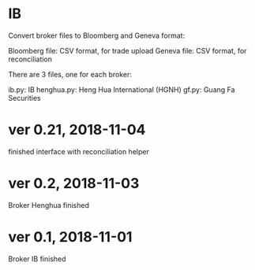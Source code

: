 # IB
Convert broker files to Bloomberg and Geneva format:

Bloomberg file: CSV format, for trade upload
Geneva file: CSV format, for reconciliation

There are 3 files, one for each broker:

ib.py: IB
henghua.py: Heng Hua International (HGNH)
gf.py: Guang Fa Securities


# ver 0.21, 2018-11-04
finished interface with reconciliation helper


# ver 0.2, 2018-11-03
Broker Henghua finished


# ver 0.1, 2018-11-01
Broker IB finished



